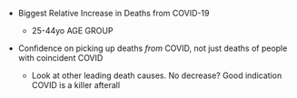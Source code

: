 
- Biggest Relative Increase in Deaths from COVID-19
   - 25-44yo AGE GROUP

- Confidence on picking up deaths *from* COVID, not just deaths of people with coincident COVID
   - Look at other leading death causes. No decrease? Good indication COVID is a killer afterall

